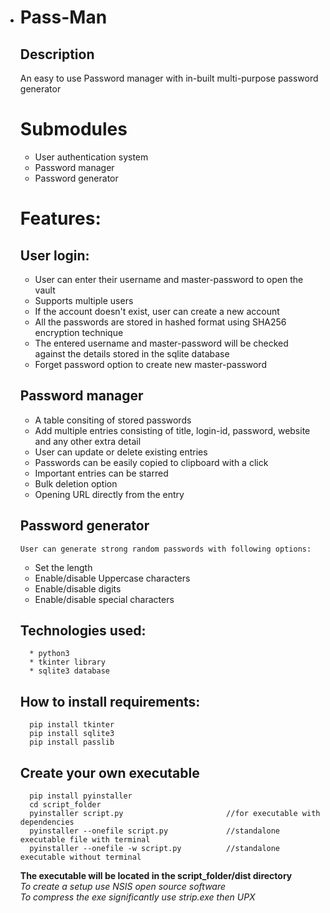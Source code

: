 * # Pass-Man
    ## Description
    An easy to use Password manager with in-built multi-purpose password generator
    <br>

    # Submodules
    * User authentication system
    * Password manager
    * Password generator

    # Features:
    ## User login:
    * User can enter their username and master-password to open the vault
    * Supports multiple users
    * If the account doesn't exist, user can create a new account
    * All the passwords are stored in hashed format using SHA256 encryption technique
    * The entered username and master-password will be checked against the details stored in the sqlite database
    * Forget password option to create new master-password

    ## Password manager
    * A table consiting of stored passwords
    * Add multiple entries consisting of title, login-id, password, website and any other extra detail
    * User can update or delete existing entries
    * Passwords can be easily copied to clipboard with a click
    * Important entries can be starred
    * Bulk deletion option
    * Opening URL directly from the entry

    ## Password generator
      User can generate strong random passwords with following options:
    * Set the length
    * Enable/disable Uppercase characters
    * Enable/disable digits
    * Enable/disable special characters
        
    ## Technologies used:
        * python3
        * tkinter library
        * sqlite3 database

    ## How to install requirements:
        pip install tkinter
        pip install sqlite3
        pip install passlib
        
    ## Create your own executable
        pip install pyinstaller
        cd script_folder
        pyinstaller script.py                       //for executable with dependencies
        pyinstaller --onefile script.py             //standalone executable file with terminal
        pyinstaller --onefile -w script.py          //standalone executable without terminal
        
    **The executable will be located in the script_folder/dist directory**
      <br>
    *To create a setup use NSIS open source software*
    <br>
    *To compress the exe significantly use strip.exe then UPX*
